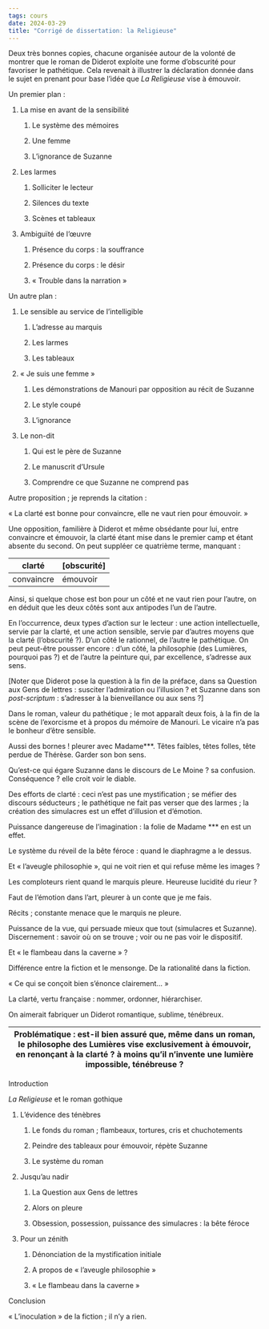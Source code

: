 ```yaml
---
tags: cours
date: 2024-03-29
title: "Corrigé de dissertation: la Religieuse"
---
```


Deux très bonnes copies, chacune organisée autour de la volonté de montrer que le roman de Diderot exploite une forme d’obscurité pour favoriser le pathétique. Cela revenait à illustrer la déclaration donnée dans le sujet en prenant pour base l’idée que _La Religieuse_ vise à émouvoir.

Un premier plan :

1.  La mise en avant de la sensibilité

    1.  Le système des mémoires

    2.  Une femme

    3.  L’ignorance de Suzanne

2.  Les larmes

    1.  Solliciter le lecteur

    2.  Silences du texte

    3.  Scènes et tableaux

3.  Ambiguïté de l’œuvre

    1.  Présence du corps : la souffrance

    2.  Présence du corps : le désir

    3.  « Trouble dans la narration »

Un autre plan :

1.  Le sensible au service de l’intelligible

    1.  L’adresse au marquis

    2.  Les larmes

    3.  Les tableaux

2.  « Je suis une femme »

    1.  Les démonstrations de Manouri par opposition au récit de Suzanne

    2.  Le style coupé

    3.  L’ignorance

3.  Le non-dit

    1.  Qui est le père de Suzanne

    2.  Le manuscrit d’Ursule

    3.  Comprendre ce que Suzanne ne comprend pas

Autre proposition ; je reprends la citation :

« La clarté est bonne pour convaincre, elle ne vaut rien pour émouvoir. »

Une opposition, familière à Diderot et même obsédante pour lui, entre convaincre et émouvoir, la clarté étant mise dans le premier camp et étant absente du second. On peut suppléer ce quatrième terme, manquant :

| clarté     | \[obscurité\] |
| ---------- | ------------- |
| convaincre | émouvoir      |

Ainsi, si quelque chose est bon pour un côté et ne vaut rien pour l’autre, on en déduit que les deux côtés sont aux antipodes l’un de l’autre.

En l’occurrence, deux types d’action sur le lecteur : une action intellectuelle, servie par la clarté, et une action sensible, servie par d’autres moyens que la clarté (l’obscurité ?). D’un côté le rationnel, de l’autre le pathétique. On peut peut-être pousser encore : d’un côté, la philosophie (des Lumières, pourquoi pas ?) et de l’autre la peinture qui, par excellence, s’adresse aux sens.

\[Noter que Diderot pose la question à la fin de la préface, dans sa Question aux Gens de lettres : susciter l’admiration ou l’illusion ? et Suzanne dans son *post-scriptum* : s’adresser à la bienveillance ou aux sens ?\]

Dans le roman, valeur du pathétique ; le mot apparaît deux fois, à la fin de la scène de l’exorcisme et à propos du mémoire de Manouri. Le vicaire n’a pas le bonheur d’être sensible.

Aussi des bornes ! pleurer avec Madame\*\*\*. Têtes faibles, têtes folles, tête perdue de Thérèse. Garder son bon sens.

Qu’est-ce qui égare Suzanne dans le discours de Le Moine ? sa confusion. Conséquence ? elle croit voir le diable.

Des efforts de clarté : ceci n’est pas une mystification ; se méfier des discours séducteurs ; le pathétique ne fait pas verser que des larmes ; la création des simulacres est un effet d’illusion et d’émotion.

Puissance dangereuse de l’imagination : la folie de Madame \*\*\* en est un effet.

Le système du réveil de la bête féroce : quand le diaphragme a le dessus.

Et « l’aveugle philosophie », qui ne voit rien et qui refuse même les images ?

Les comploteurs rient quand le marquis pleure. Heureuse lucidité du rieur ?

Faut de l’émotion dans l’art, pleurer à un conte que je me fais.

Récits ; constante menace que le marquis ne pleure.

Puissance de la vue, qui persuade mieux que tout (simulacres et Suzanne). Discernement : savoir où on se trouve ; voir ou ne pas voir le dispositif.

Et « le flambeau dans la caverne » ?

Différence entre la fiction et le mensonge. De la rationalité dans la fiction.

« Ce qui se conçoit bien s’énonce clairement… »

La clarté, vertu française : nommer, ordonner, hiérarchiser.

On aimerait fabriquer un Diderot romantique, sublime, ténébreux.

| Problématique : est-il bien assuré que, même dans un roman, le philosophe des Lumières vise exclusivement à émouvoir, en renonçant à la clarté ? à moins qu’il n’invente une lumière impossible, ténébreuse ? |
| ------------------------------------------------------------------------------------------------------------------------------------------------------------------------------------------------------------- |

Introduction

_La Religieuse_ et le roman gothique

1.  L’évidence des ténèbres

    1.  Le fonds du roman ; flambeaux, tortures, cris et chuchotements

    2.  Peindre des tableaux pour émouvoir, répète Suzanne

    3.  Le système du roman

2.  Jusqu’au nadir

    1.  La Question aux Gens de lettres

    2.  Alors on pleure

    3.  Obsession, possession, puissance des simulacres : la bête féroce

3.  Pour un zénith

    1.  Dénonciation de la mystification initiale

    2.  A propos de « l’aveugle philosophie »

    3.  « Le flambeau dans la caverne »

Conclusion

« L’inoculation » de la fiction ; il n’y a rien.
